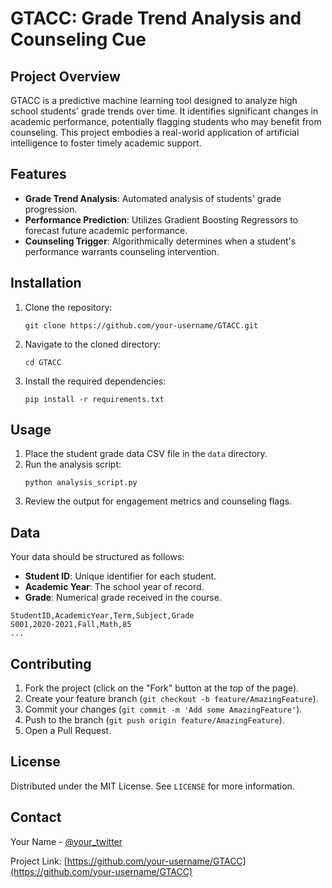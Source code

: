 # GTACC: Grade Trend Analysis and Counseling Cue

## Project Overview

GTACC is a predictive machine learning tool designed to analyze high school students' grade trends over time. It identifies significant changes in academic performance, potentially flagging students who may benefit from counseling. This project embodies a real-world application of artificial intelligence to foster timely academic support.

## Features

- **Grade Trend Analysis**: Automated analysis of students' grade progression.
- **Performance Prediction**: Utilizes Gradient Boosting Regressors to forecast future academic performance.
- **Counseling Trigger**: Algorithmically determines when a student's performance warrants counseling intervention.

## Installation

1. Clone the repository:
   ```
   git clone https://github.com/your-username/GTACC.git
   ```
2. Navigate to the cloned directory:
   ```
   cd GTACC
   ```
3. Install the required dependencies:
   ```
   pip install -r requirements.txt
   ```

## Usage

1. Place the student grade data CSV file in the `data` directory.
2. Run the analysis script:
   ```
   python analysis_script.py
   ```
3. Review the output for engagement metrics and counseling flags.

## Data

Your data should be structured as follows:

- **Student ID**: Unique identifier for each student.
- **Academic Year**: The school year of record.
- **Grade**: Numerical grade received in the course.

```csv
StudentID,AcademicYear,Term,Subject,Grade
S001,2020-2021,Fall,Math,85
...
```

## Contributing

1. Fork the project (click on the "Fork" button at the top of the page).
2. Create your feature branch (`git checkout -b feature/AmazingFeature`).
3. Commit your changes (`git commit -m 'Add some AmazingFeature'`).
4. Push to the branch (`git push origin feature/AmazingFeature`).
5. Open a Pull Request.

## License

Distributed under the MIT License. See `LICENSE` for more information.

## Contact

Your Name - [@your_twitter](https://twitter.com/your_twitter)

Project Link: [https://github.com/your-username/GTACC](https://github.com/your-username/GTACC)

